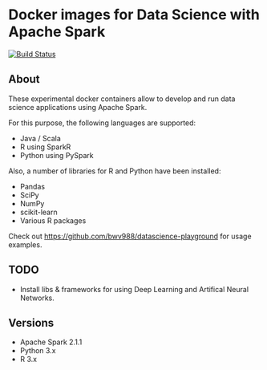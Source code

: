 # Docker images for Data Science with Apache Spark

[![Build Status](https://api.travis-ci.org/bwv988/docker-datascience-spark.svg?branch=master)](https://travis-ci.org/bwv988/docker-datascience-spark)

## About

These experimental docker containers allow to develop and run data science applications using Apache Spark.

For this purpose, the following languages are supported:

- Java / Scala
- R using SparkR
- Python using PySpark

Also, a number of libraries for R and Python have been installed:

- Pandas
- SciPy
- NumPy
- scikit-learn
- Various R packages

Check out <https://github.com/bwv988/datascience-playground> for usage examples.

## TODO

- Install libs & frameworks for using Deep Learning and Artifical Neural Networks.

## Versions

- Apache Spark 2.1.1
- Python 3.x
- R 3.x
